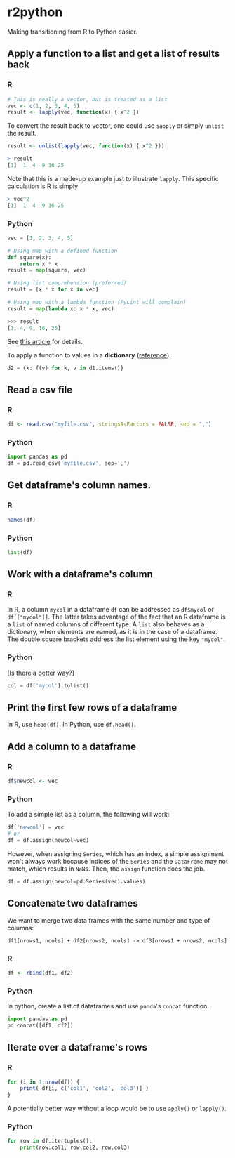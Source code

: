 # r2python
Making transitioning from R to Python easier. 

## Apply a function to a list and get a list of results back

### R
```r
# This is really a vector, but is treated as a list
vec <- c(1, 2, 3, 4, 5)
result <- lapply(vec, function(x) { x^2 })
```
To convert the result back to vector, one could use `sapply` or simply `unlist` the result.
```r
result <- unlist(lapply(vec, function(x) { x^2 }))

> result
[1]  1  4  9 16 25
```
Note that this is a made-up example just to illustrate `lapply`. This specific calculation is R is simply
```r
> vec^2
[1]  1  4  9 16 25
```

### Python
```python
vec = [1, 2, 3, 4, 5]

# Using map with a defined function
def square(x):
    return x * x
result = map(square, vec)

# Using list comprehension (preferred)
result = [x * x for x in vec]

# Using map with a lambda function (PyLint will complain)
result = map(lambda x: x * x, vec)

>>> result
[1, 4, 9, 16, 25]
```
See [this article](https://stackoverflow.com/questions/1247486/python-list-comprehension-vs-map) for details.

To apply a function to values in a **dictionary** ([reference](https://stackoverflow.com/questions/13063691/applying-a-function-to-values-in-dict)):
```python
d2 = {k: f(v) for k, v in d1.items()}
```

## Read a csv file

### R
```r
df <- read.csv("myfile.csv", stringsAsFactors = FALSE, sep = ",")
```

### Python
```python
import pandas as pd
df = pd.read_csv('myfile.csv', sep=',')
```

## Get dataframe's column names.

### R
```r
names(df)
```

### Python
```python
list(df)
```

## Work with a dataframe's column

### R
In R, a column `mycol` in a dataframe `df` can be addressed as `df$mycol` or `df[["mycol"]]`. The latter takes advantage of the fact that an R dataframe is a `list` of named columns of different type. A `list` also behaves as a dictionary, when elements are named, as it is in the case of a dataframe. The double square brackets address the list element using the key `"mycol"`. 

### Python
\[Is there a better way?\]
```python
col = df['mycol'].tolist()
```

## Print the first few rows of a dataframe

In R, use `head(df)`. In Python, use `df.head()`.

## Add a column to a dataframe

### R
```r
df$newcol <- vec
```

### Python
To add a simple list as a column, the following will work:
```python
df['newcol'] = vec
# or
df = df.assign(newcol=vec)
```
However, when assigning `Series`, which has an index, a simple assignment won't always work because indices of the `Series` and the `DataFrame` may not match, which results in `NaN`s. Then, the `assign` function does the job.
```python
df = df.assign(newcol=pd.Series(vec).values)
```

## Concatenate two dataframes 
We want to merge two data frames with the same number and type of columns:
```
df1[nrows1, ncols] + df2[nrows2, ncols] -> df3[nrows1 + nrows2, ncols]
```
### R
```r
df <- rbind(df1, df2)
```

### Python
In python, create a list of dataframes and use `panda`'s `concat` function.
```python
import pandas as pd
pd.concat([df1, df2])
```

## Iterate over a dataframe's rows

### R
```r
for (i in 1:nrow(df)) { 
    print( df[i, c('col1', 'col2', 'col3')] )
}
```
A potentially better way without a loop would be to use `apply()` or `lapply()`.

### Python
```python
for row in df.itertuples():
    print(row.col1, row.col2, row.col3)
```

